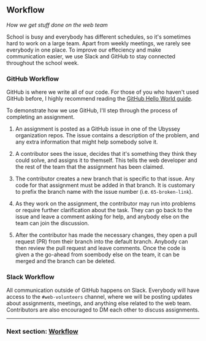 ## Workflow

_How we get stuff done on the web team_

School is busy and everybody has different schedules, so it's sometimes hard to work on a large team. Apart from weekly meetings, we rarely see everybody in one place. To improve our effeciency and make communication easier, we use Slack and GitHub to stay connected throughout the school week.

### GitHub Workflow

GitHub is where we write all of our code. For those of you who haven't used GitHub before, I highly recommend reading the [GitHub Hello World guide](https://guides.github.com/activities/hello-world/).

To demonstrate how we use GitHub, I'll step through the process of completing an assignment.

1. An assignment is posted as a GitHub issue in one of the Ubyssey organization repos. The issue contains a description of the problem, and any extra information that might help somebody solve it.

2. A contributor sees the issue, decides that it's something they think they could solve, and assigns it to themself. This tells the web developer and the rest of the team that the assignment has been claimed.

3. The contributor creates a new branch that is specific to that issue. Any code for that assignment must be added in that branch. It is customary to prefix the branch name with the issue number (i.e. `65-broken-link`).

4. As they work on the assignment, the contributor may run into problems or require further clarification about the task. They can go back to the issue and leave a comment asking for help, and anybody else on the team can join the discussion.

4. After the contributor has made the necessary changes, they open a pull request (PR) from their branch into the default branch. Anybody can then review the pull request and leave comments. Once the code is given a the go-ahead from soembody else on the team, it can be merged and the branch can be deleted.


### Slack Workflow

All communication outside of GitHub happens on Slack. Everybody will have access to the `#web-volunteers` channel, where we will be posting updates about assignments, meetings, and anything else related to the web team. Contributors are also encouraged to DM each other to discuss assignments.

---

### Next section: [Workflow](04-meetings.md)
